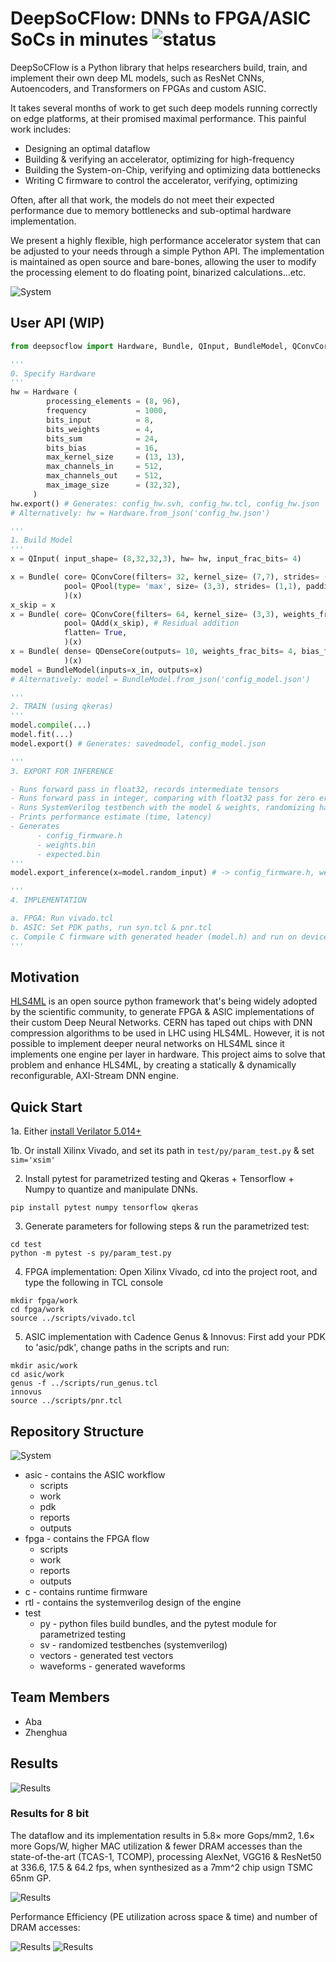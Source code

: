 # DeepSoCFlow: DNNs to FPGA/ASIC SoCs in minutes ![status](https://github.com/abarajithan11/dnn-engine/actions/workflows/verify.yml/badge.svg) 

DeepSoCFlow is a Python library that helps researchers build, train, and implement their own deep ML models, such as ResNet CNNs, Autoencoders, and Transformers on FPGAs and custom ASIC.

It takes several months of work to get such deep models running correctly on edge platforms, at their promised maximal performance. This painful work includes:

- Designing an optimal dataflow
- Building & verifying an accelerator, optimizing for high-frequency
- Building the System-on-Chip, verifying and optimizing data bottlenecks
- Writing C firmware to control the accelerator, verifying, optimizing

Often, after all that work, the models do not meet their expected performance due to memory bottlenecks and sub-optimal hardware implementation.

We present a highly flexible, high performance accelerator system that can be adjusted to your needs through a simple Python API. The implementation is maintained as open source and bare-bones, allowing the user to modify the processing element to do floating point, binarized calculations...etc.  

![System](docs/overall.png)

## User API (WIP)

```py
from deepsocflow import Hardware, Bundle, QInput, BundleModel, QConvCore, QDenseCore, QAdd, QPool, Softmax, QLeakyReLu

'''
0. Specify Hardware
'''
hw = Hardware (
        processing_elements = (8, 96),
        frequency           = 1000,
        bits_input          = 8,
        bits_weights        = 4,
        bits_sum            = 24,
        bits_bias           = 16,
        max_kernel_size     = (13, 13),
        max_channels_in     = 512,
        max_channels_out    = 512,
        max_image_size      = (32,32),
     )
hw.export() # Generates: config_hw.svh, config_hw.tcl, config_hw.json
# Alternatively: hw = Hardware.from_json('config_hw.json')

'''
1. Build Model 
'''
x = QInput( input_shape= (8,32,32,3), hw= hw, input_frac_bits= 4)

x = Bundle( core= QConvCore(filters= 32, kernel_size= (7,7), strides= (2,2), padding= 'same', weights_frac_bits= 4, bias_frac_bits= 8, activation= QLeakyReLu(negative_slope=0.125, frac_bits= 4 )),
            pool= QPool(type= 'max', size= (3,3), strides= (1,1), padding= 'same', frac_bits= 4)
            )(x)
x_skip = x
x = Bundle( core= QConvCore(filters= 64, kernel_size= (3,3), weights_frac_bits= 4, bias_frac_bits= 8, activation= QLeakyReLu(negative_slope=0, frac_bits= 4)),
            pool= QAdd(x_skip), # Residual addition
            flatten= True,
            )(x)
x = Bundle( dense= QDenseCore(outputs= 10, weights_frac_bits= 4, bias_frac_bits= 8, activation= Softmax()),
            )(x)
model = BundleModel(inputs=x_in, outputs=x)
# Alternatively: model = BundleModel.from_json('config_model.json')

'''
2. TRAIN (using qkeras)
'''
model.compile(...)
model.fit(...)
model.export() # Generates: savedmodel, config_model.json

'''
3. EXPORT FOR INFERENCE

- Runs forward pass in float32, records intermediate tensors
- Runs forward pass in integer, comparing with float32 pass for zero error
- Runs SystemVerilog testbench with the model & weights, randomizing handshakes, testing with actual C firmware in simulation
- Prints performance estimate (time, latency)
- Generates 
      - config_firmware.h
      - weights.bin
      - expected.bin
'''
model.export_inference(x=model.random_input) # -> config_firmware.h, weights.bin

'''
4. IMPLEMENTATION

a. FPGA: Run vivado.tcl
b. ASIC: Set PDK paths, run syn.tcl & pnr.tcl
c. Compile C firmware with generated header (model.h) and run on device
'''
```

## Motivation

[HLS4ML](https://github.com/fastmachinelearning/hls4ml) is an open source python framework that's being widely adopted by the scientific community, to generate FPGA & ASIC implementations of their custom Deep Neural Networks. CERN has taped out chips with DNN compression algorithms to be used in LHC using HLS4ML. However, it is not possible to implement deeper neural networks on HLS4ML since it implements one engine per layer in hardware. This project aims to solve that problem and enhance HLS4ML, by creating a statically & dynamically reconfigurable, AXI-Stream DNN engine.


## Quick Start

1a. Either [install Verilator 5.014+](https://verilator.org/guide/latest/install.html#git-quick-install) 

1b. Or install Xilinx Vivado, and set its path in `test/py/param_test.py` & set `sim='xsim'`

2. Install pytest for parametrized testing and Qkeras + Tensorflow + Numpy to quantize and manipulate DNNs.
```
pip install pytest numpy tensorflow qkeras
```

3. Generate parameters for following steps & run the parametrized test:
```
cd test
python -m pytest -s py/param_test.py
```

4. FPGA implementation:
Open Xilinx Vivado, cd into the project root, and type the following in TCL console
```
mkdir fpga/work
cd fpga/work
source ../scripts/vivado.tcl
```

5. ASIC implementation with Cadence Genus & Innovus:
First add your PDK to 'asic/pdk', change paths in the scripts and run:
```
mkdir asic/work
cd asic/work
genus -f ../scripts/run_genus.tcl
innovus
source ../scripts/pnr.tcl
```

## Repository Structure

![System](docs/infra.png)

- asic - contains the ASIC workflow
  - scripts
  - work
  - pdk
  - reports
  - outputs
- fpga - contains the FPGA flow
  - scripts
  - work
  - reports
  - outputs
- c - contains runtime firmware
- rtl - contains the systemverilog design of the engine
- test
  - py - python files build bundles, and the pytest module for parametrized testing
  - sv - randomized testbenches (systemverilog)
  - vectors - generated test vectors
  - waveforms - generated waveforms

## Team Members

- Aba
- Zhenghua

## Results

![Results](docs/results-2.png)

### Results for 8 bit

The dataflow and its implementation results in 5.8× more Gops/mm2, 1.6× more Gops/W, higher MAC utilization & fewer DRAM accesses than the state-of-the-art (TCAS-1, TCOMP), processing AlexNet, VGG16 & ResNet50 at 336.6, 17.5 & 64.2 fps, when synthesized as a 7mm^2 chip usign TSMC 65nm GP.

![Results](docs/results.png)

Performance Efficiency (PE utilization across space & time) and number of DRAM accesses:

![Results](docs/perf.png)
![Results](docs/memory.png)
